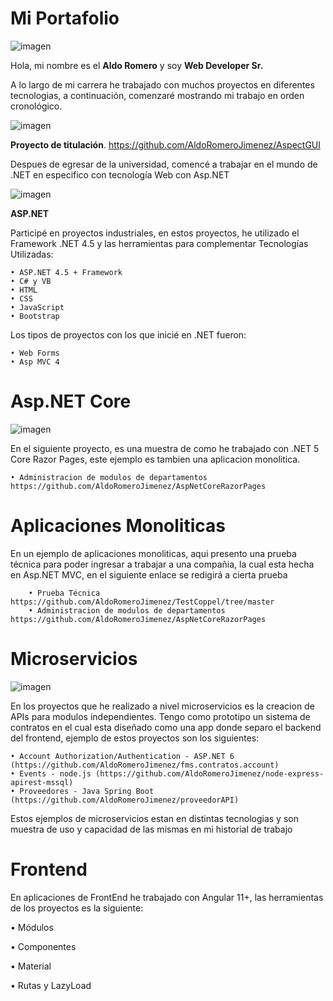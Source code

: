 # Mi Portafolio
![imagen](https://github.com/AldoRomeroJimenez/MyPortfolio/assets/112647926/8ac12492-bb93-4c6b-b839-c6a355a0024a)


Hola, mi nombre es el **Aldo Romero** y soy **Web Developer Sr.**

A lo largo de mi carrera he trabajado con muchos proyectos en diferentes tecnologias, a continuación, comenzaré mostrando mi trabajo en orden cronológico.

![imagen](https://github.com/AldoRomeroJimenez/MyPortfolio/assets/112647926/16c4ce8e-601c-4651-a389-2a3caf98beb1)


 **Proyecto de titulación**.
https://github.com/AldoRomeroJimenez/AspectGUI 

Despues de egresar de la universidad, comencé a trabajar en el mundo de .NET en especifico con tecnología Web con Asp.NET

![imagen](https://github.com/AldoRomeroJimenez/MyPortfolio/assets/112647926/6d914b07-16e6-4c85-bbe1-698e7085a95f)




**ASP.NET**

Participé en proyectos industriales, en estos proyectos, he utilizado el Framework .NET 4.5 y las herramientas para complementar
Tecnologías Utilizadas:

    • ASP.NET 4.5 + Framework
    • C# y VB
    • HTML
    • CSS
    • JavaScript
    • Bootstrap

Los tipos de proyectos con los que inicié en .NET fueron:

    • Web Forms
    • Asp MVC 4


# Asp.NET Core 
![imagen](https://github.com/AldoRomeroJimenez/MyPortfolio/assets/112647926/20bf479b-1deb-4126-ae6a-39030094cb92)


En el siguiente proyecto, es una muestra de como he trabajado con .NET 5 Core Razor Pages, este ejemplo es tambien una aplicacion monolitica.

    • Administracion de modulos de departamentos https://github.com/AldoRomeroJimenez/AspNetCoreRazorPages

# Aplicaciones Monoliticas
En un ejemplo de aplicaciones monoliticas, aqui presento una prueba técnica para poder ingresar a trabajar a una compañia, la cual esta hecha en Asp.NET MVC, en el siguiente enlace se redigirá a cierta prueba

        • Prueba Técnica https://github.com/AldoRomeroJimenez/TestCoppel/tree/master
        • Administracion de modulos de departamentos https://github.com/AldoRomeroJimenez/AspNetCoreRazorPages

# Microservicios

![imagen](https://github.com/AldoRomeroJimenez/MyPortfolio/assets/112647926/9b4b0d98-9634-49b9-8e20-04f0fb169c3d)


En los proyectos que he realizado a nivel microservicios es la creacion de APIs para modulos independientes. Tengo como prototipo un sistema de contratos en el cual esta diseñado como una app donde separo el backend del frontend, ejemplo de estos proyectos son los siguientes:

    • Account Authorization/Authentication - ASP.NET 6 (https://github.com/AldoRomeroJimenez/fms.contratos.account)
    • Events - node.js (https://github.com/AldoRomeroJimenez/node-express-apirest-mssql)
    • Proveedores - Java Spring Boot (https://github.com/AldoRomeroJimenez/proveedorAPI)
    
Estos ejemplos de microservicios estan en distintas tecnologias y son muestra de uso y capacidad de las mismas en mi historial de trabajo

# Frontend


 

En aplicaciones de FrontEnd he trabajado con Angular 11+, las herramientas de los proyectos es la siguiente:


   • Módulos

   • Componentes

   • Material

   • Rutas y LazyLoad
